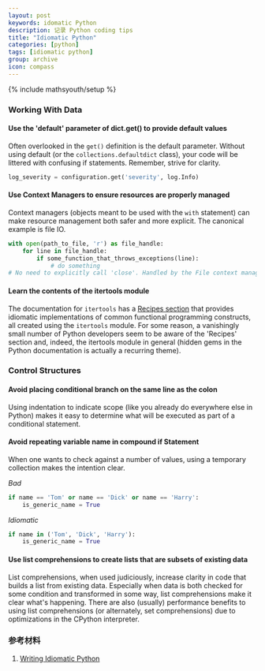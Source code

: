 ```yaml
---
layout: post
keywords: idomatic Python
description: 记录 Python coding tips
title: "Idiomatic Python"
categories: [python]
tags: [idiomatic python]
group: archive
icon: compass
---
```

{% include mathsyouth/setup %}


### Working With Data

#### Use the 'default' parameter of dict.get() to provide default values

Often overlooked in the `get()` definition is the default parameter. Without using default (or the `collections.defaultdict` class), your code will be littered with confusing if statements. Remember, strive for clarity.

```python
log_severity = configuration.get('severity', log.Info)
```

#### Use Context Managers to ensure resources are properly managed

Context managers (objects meant to be used with the `with` statement) can make resource management both safer and more explicit. The canonical example is file IO.

```python
with open(path_to_file, 'r') as file_handle:
    for line in file_handle:
        if some_function_that_throws_exceptions(line):
            # do something
# No need to explicitly call 'close'. Handled by the File context manager
```

#### Learn the contents of the itertools module

The documentation for `itertools` has a [Recipes section](https://docs.python.org/3/library/itertools.html#itertools-recipes) that provides idiomatic implementations of common functional programming constructs, all created using the `itertools` module. For some reason, a vanishingly small number of Python developers seem to be aware of the 'Recipes' section and, indeed, the itertools module in general (hidden gems in the Python documentation is actually a recurring theme).

### Control Structures

#### Avoid placing conditional branch on the same line as the colon

Using indentation to indicate scope (like you already do everywhere else in Python) makes it easy to determine what will be executed as part of a conditional statement.

#### Avoid repeating variable name in compound if Statement

When one wants to check against a number of values, using a temporary collection makes the intention clear.

*Bad*

```python
if name == 'Tom' or name == 'Dick' or name == 'Harry':
    is_generic_name = True
```

*Idiomatic*

```python
if name in ('Tom', 'Dick', 'Harry'):
    is_generic_name = True
```

#### Use list comprehensions to create lists that are subsets of existing data

List comprehensions, when used judiciously, increase clarity in code that builds a list from existing data. Especially when data is both checked for some condition and transformed in some way, list comprehensions make it clear what's happening. There are also (usually) performance benefits to using list comprehensions (or alternately, set comprehensions) due to optimizations in the CPython interpreter.

### 参考材料

1. [Writing Idiomatic Python](https://jeffknupp.com/blog/2012/10/04/writing-idiomatic-python/)
